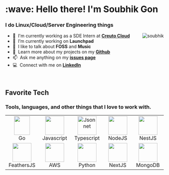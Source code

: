 <h1 align="left" id="zakhaev26-title">:wave: Hello there! I'm Soubhik Gon</h1>
<h3 align="left">I do Linux/Cloud/Server Engineering things</h3>

<a href="#zakhaev26-title">
  <img src="https://github-readme-streak-stats.herokuapp.com/?user=zakhaev26&theme=highcontrast&hide_border=true" alt="soubhik" align="right" />
</a>

- :office: &nbsp;I'm currently working as a SDE Intern at **[Creuto Cloud]**
- :seedling: &nbsp;I’m currently working on **Launchpad**
- :speech_balloon: &nbsp;I like to talk about **FOSS** and **Music**
- :book: &nbsp;Learn more about my projects on my **[Github]**
- :mailbox: &nbsp;Ask me anything on my **[issues page]**
- :computer: &nbsp;Connect with me on **[LinkedIn]**

<br>

<h2 align="left" id="soubhik-tech">Favorite Tech</h2>

### Tools, languages, and other things that I love to work with.

<div style="text-align: center;">
<table>
  <tr>
    <td align="center" width="96">
      <a href="#soubhik-tech">
        <img src="https://miro.medium.com/v2/resize:fit:500/1*vmFSpk9xtpxAHkH7cmt-3Q.png" width="50" height="60" />
      </a>
      <br>Go
    </td>
    <td align="center" width="96">
      <a href="#soubhik-tech">
        <img src="https://durableprogramming.com/wp-content/uploads/2023/04/JavaScript-logo.png" width="60" height="60"/>
      </a>
      <br>Javascript
    </td>
    <td align="center" width="96">
      <a href="#soubhik-tech">
        <img src="https://titrias.com/files/2022/04/typescript.png" width="60" height="60" alt="Jsonnet" />
      </a>
      <br>Typescript
    </td>
    <td align="center" width="96">
      <a href="#soubhik-tech">
        <img src="https://cdn-icons-png.flaticon.com/512/5968/5968322.png" width="60" height="60"/>
      </a>
      <br>NodeJS
    </td>
    <td align="center" width="96">
      <a href="#soubhik-tech" >
        <img src="https://static-00.iconduck.com/assets.00/nestjs-icon-2048x2040-3rrvcej8.png" width="60" height="60"/>
      </a>
      <br>NestJS
    </td>
  </tr>
  <tr>
        <td align="center"  width="96">
      <a href="#soubhik-tech">
        <img src="https://cdn.freebiesupply.com/logos/large/2x/feathersjs-logo-png-transparent.png" width="60" height="60" />
      </a>
      <br>FeathersJS
    </td>
    <td align="center" width="96">
      <a href="#soubhik-tech" >
        <img src="https://download.logo.wine/logo/Amazon_Web_Services/Amazon_Web_Services-Logo.wine.png" width="60" height="60"  />
      </a>
      <br>AWS
    </td>
    <td align="center" width="96">
      <a href="#soubhik-tech" >
        <img src="https://upload.wikimedia.org/wikipedia/commons/thumb/c/c3/Python-logo-notext.svg/800px-Python-logo-notext.svg.png" width="60" height="60" />
      </a>
      <br>Python
    </td>
        <td align="center" width="96">
      <a href="#soubhik-tech" >
        <img src="https://d2nir1j4sou8ez.cloudfront.net/wp-content/uploads/2021/12/nextjs-boilerplate-logo.png" width="60" height="60"/>
      </a>
      <br>NextJS
    </td>
        <td align="center" width="96"> 
      <a href="#soubhik-tech" >
        <img src="https://cdn.icon-icons.com/icons2/2415/PNG/512/mongodb_original_logo_icon_146424.png" width="60" height="60" />
      </a>
      <br>MongoDB
    </td>
  </tr>
</table>
</div>

[Creuto Cloud]: https://github.com/creuto-cloud/
[issues page]: https://github.com/zakhaev26/zakhaev26/issues
[linkedin]: https://www.linkedin.com/in/soubhikgon/
[Github]: https://github.com/zakhaev26
